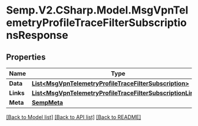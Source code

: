 # Semp.V2.CSharp.Model.MsgVpnTelemetryProfileTraceFilterSubscriptionsResponse
## Properties

Name | Type | Description | Notes
------------ | ------------- | ------------- | -------------
**Data** | [**List&lt;MsgVpnTelemetryProfileTraceFilterSubscription&gt;**](MsgVpnTelemetryProfileTraceFilterSubscription.md) |  | [optional] 
**Links** | [**List&lt;MsgVpnTelemetryProfileTraceFilterSubscriptionLinks&gt;**](MsgVpnTelemetryProfileTraceFilterSubscriptionLinks.md) |  | [optional] 
**Meta** | [**SempMeta**](SempMeta.md) |  | 

[[Back to Model list]](../README.md#documentation-for-models) [[Back to API list]](../README.md#documentation-for-api-endpoints) [[Back to README]](../README.md)

